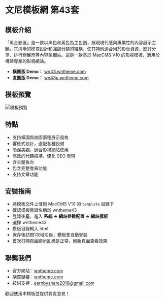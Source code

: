 # 文尼模板網 第43套

## 模板介紹
「黑金影匯」是一款以黑色和黃色為主色調，展現現代感與專業性的內容展示主題。其清晰的模塊設計和強調分類的結構，使其特別適合用於影音資源、影評分享、排行榜展示等內容型網站。這是一款基於 MacCMS V10 的影視模板，適用於構建專業的影視網站。

- **橫圖版 Demo：** [wn43.wntheme.com](http://wn43.wntheme.com)
- **直圖版 Demo：** [wn43p.wntheme.com](http://wn43p.wntheme.com)

## 模板預覽
![模板預覽](https://wntheme.com/wp-content/uploads/2025/01/05072907251.png)

## 特點
- 支持橫圖與直圖兩種展示風格
- 響應式設計，適配各種設備
- 簡潔美觀，適合影視網站使用
- 高效的代碼結構，優化 SEO 表現
- 含主題後台
- 包含完整會員功能
- 支持文章功能

## 安裝指南
- 將模板文件上傳到 MacCMS V10 的 `template` 目錄下
- 確認模板目錄名稱爲 wntheme43
- 登錄後臺，進入 **系統 -> 網站參數配置 -> 網站模板**
- 選擇 wntheme43
- 模板目錄輸入 html
- 保存後訪問1次域名後，模板會自動安裝
- 首次打開頁面顯示亂碼是正常，刷新頁面查看效果

## 聯繫我們
- 官方網站：[wntheme.com](http://wntheme.com)
- 購買鏈接：[wntheme.com](http://wntheme.com/wntheme43)
- 技術支持：[earnbyshare2016@gmail.com](mailto:earnbyshare2016@gmail.com)

歡迎使用本模板並提供寶貴意見！
